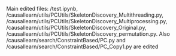 Main edited files: /test.ipynb, /causallearn/utils/PCUtils/SkeletonDiscovery_Multithreading.py, /causallearn/utils/PCUtils/SkeletonDiscovery_Multiprocessing.py, /causallearn/utils/PCUtils/SkeletonDiscovery_Original.py, /causallearn/utils/PCUtils/SkeletonDiscovery_permutation.py. Also /causallearn/search/ConstraintBased/PC.py and  /causallearn/search/ConstraintBased/PC_Copy1.py are edited
